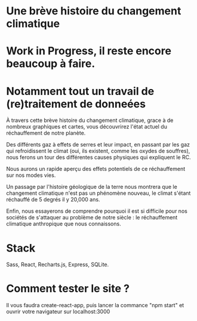 # Une brève histoire du changement climatique
# Work in Progress, il reste encore beaucoup à faire.
# Notamment tout un travail de (re)traitement de donneées

À travers cette brève histoire du changement climatique,
grace à de nombreux graphiques et cartes, vous découvrirez
l'état actuel du réchauffement de notre planète.

Des différents gaz à effets de serres et leur impact, en passant
par les gaz qui refroidissent le climat (oui, ils existent,
comme les oxydes de souffres), nous ferons un tour des différentes
causes physiques qui expliquent le RC.

Nous aurons un rapide aperçu des effets potentiels
de ce réchauffement sur nos modes vies.

Un passage par l'histoire géologique de la terre nous montrera
que le changement climatique n'est pas un phénomène nouveau,
le climat s'étant réchauffé de 5 degrés il y 20,000 ans.

Enfin, nous essayerons de comprendre pourquoi il est si difficile
pour nos sociétés de s'attaquer au problème de notre siècle :
le réchauffement climatique anthropique que nous connaissons.

# Stack
Sass, React, Recharts.js, Express, SQLite.

# Comment tester le site ?
Il vous faudra create-react-app, puis lancer la commance "npm start"
et ouvrir votre navigateur sur localhost:3000
